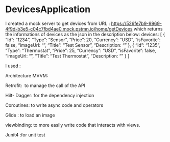 # DevicesApplication

I created a mock server to get devices from URL : https://526fe7b9-9969-4f9d-b3e5-c04c7fbd4ae0.mock.pstmn.io/home/getDevices
which returns the informations of devices as the json in the description below:
devices: [
{
“Id”: “1234”,
“Type”: “Sensor”,
“Price”: 20,
“Currency”: “USD”,
“isFavorite”: false,
“imageUrl: “”,
“Title”: “Test Sensor”,
“Description: “”
},
{
“Id”: “1235”,
“Type”: “Thermostat”,
“Price”: 25,
“Currency”: “USD”,
“isFavorite”: false,
“imageUrl: “”,
“Title”: “Test Thermostat”,
“Description: “”
}
]

I used :

Architecture MVVM: 

Retrofit:  to manage the call of the API

Hilt- Dagger: for the dependency injection

Coroutines: to write async code and operators

Glide : to load an image

viewbinding:  to more easily write code that interacts with views.

Junit4 :for unit test
